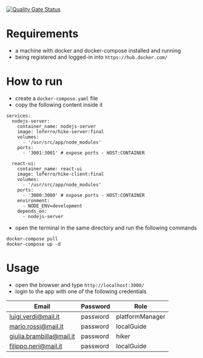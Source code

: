 [![Quality Gate Status](https://sonarcloud.io/api/project_badges/measure?project=Mattia9918_HikeTracker&metric=alert_status)](https://sonarcloud.io/summary/new_code?id=Mattia9918_HikeTracker)

# Requirements
- a machine with docker and docker-compose installed and running
- being registered and logged-in into `https://hub.docker.com/`

# How to run
- create a `docker-compose.yaml` file
- copy the following content inside it

```
services:
  nodejs-server:
    container_name: nodejs-server
    image: loferro/hike-server:final
    volumes:
      - '/usr/src/app/node_modules'
    ports:
      - '3001:3001' # expose ports - HOST:CONTAINER

  react-ui:
    container_name: react-ui
    image: loferro/hike-client:final
    volumes:
      - '/usr/src/app/node_modules'
    ports:
      - '3000:3000' # expose ports - HOST:CONTAINER
    environment:
      - NODE_ENV=development
    depends_on:
      - nodejs-server
```

- open the terminal in the same directory and run the following commands
```
docker-compose pull
docker-compose up -d
```

# Usage

- open the browser and type `http://localhost:3000/`
- login to the app with one of the following credentials

| Email | Password | Role |
| --- | ----------- | ----------|
| luigi.verdi@mail.it | password | platformManager |
| mario.rossi@mail.it | password | localGuide |
| giulia.brambilla@mail.it | password | hiker |
| filippo.neri@mail.it | password | localGuide |
